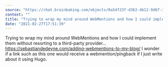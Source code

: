 ```yaml
---
source: "https://chat.brainbaking.com/objects/0a54f23f-d362-4b12-9d67-3f8a4945d5ae"
context: ""
title: "Trying to wrap my mind around WebMentions and how I could implement them without resorting to a t..."
date: "2021-02-27T17:51:39"
---
```


Trying to wrap my mind around WebMentions and how I could implement them without resorting to a third-party provider... <a href="https://sebastiandedeyne.com/adding-webmentions-to-my-blog/" rel="ugc">https://sebastiandedeyne.com/adding-webmentions-to-my-blog/</a> I wonder if a link such as this one would receive a webmention/pingback if I just write about it using Hugo.
  